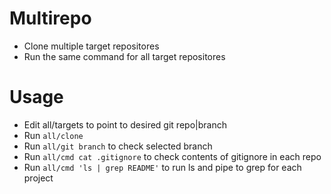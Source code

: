 # Multirepo
 - Clone multiple target repositores
 - Run the same command for all target repositores

# Usage
 - Edit all/targets to point to desired git repo|branch
 - Run `all/clone`
 - Run `all/git branch` to check selected branch
 - Run `all/cmd cat .gitignore` to check contents of gitignore in each repo
 - Run `all/cmd 'ls | grep README'` to run ls and pipe to grep for each project

